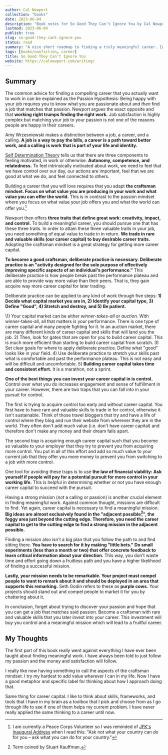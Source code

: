```yaml
---
author: Cal Newport
collection: "books"
date: 2023-06-04
description: "Book notes for So Good They Can't Ignore You by Cal Newport"
lastmod: 2023-06-04
publish: true
slug: so-good-they-cant-ignore-you
status: read
summary: "A nice short roadmap to finding a truly meaningful career. Ignore what you heard about trying to match your job to your passion. Instead,  gain rare and valuable skills that you can trade in later for desirable career traits such as control and a mission."
tags: [books/nonfiction, career]
title: So Good They Can't Ignore You
website: https://calnewport.com/writing/
---
```


## Summary

The common advice for finding a compelling career that you actually want to work in can be explained as the Passion Hypothesis: Being happy with your job requires you to know what you are passionate about and _then_ find a job that matches that passion. Newport argues the exact opposite and that **working right trumps finding the right work.** Job satisfaction is highly complex but matching your job to your passion is not one of the reasons people are happy in their careers.

Amy Wrzesniewski makes a distinction between a job, a career, and a calling. **A job is a way to pay the bills, a career is a path toward better work, and a calling is work that is part of your life and identity.**

[Self Determination Theory](https://selfdeterminationtheory.org/theory/) tells us that there are three components to feeling motivated, in work or otherwise. **Autonomy, competence, and relatedness.** To feel intrinsically motivated about work, we need to feel that we have control over our day, our actions are important, feel that we are good at what we do, and feel connected to others.

Building a career that you will love requires that you adapt **the craftsman mindset. Focus on what value you are producing in your work and what value you can offer the world.** This is in contrast to the passion mindset where you focus on what value your job offers you and what the world can offer you.[^1]

Newport then offers **three traits that define great work: creativity, impact, and control.** To build a meaningful career, you should pursue one that has these three traits. In order to attain these three valuable traits in your job, you need something of equal value to trade in in return. **We trade in rare and valuable skills (our career capital) to buy desirable career traits.** Adopting the craftsman mindset is a great strategy for getting more career capital.

**To become a good craftsman, deliberate practice is necessary. Deliberate practice is an "activity designed for the sole purpose of effectively improving specific aspects of an individual's performance."** This deliberate practice is how people break past the performance plateau and are able to provide way more value than their peers. That is, they gain acquire way more career capital for later trading.

Deliberate practice can be applied to any kind of work through five steps: **1) Decide what capital market you are in, 2) Identify your capital type, 3) Define "Good", 4) Stretch and destroy, and 5) Be patient.**

\1) Your capital market can be either _winner-takes-all_ or _auction._ With winner-takes-all, all that matters is your performance. There is one type of career capital and many people fighting for it. In an auction market, there are many different kinds of career capital and skills that will land you the job. 2) Then, look for gates that are open for you to build career capital. This is much more efficient than starting to build career capital from scratch. 3) Set clear goals for where to apply deliberate practice. Define what "good" looks like in your field. 4) Use deliberate practice to stretch your skills past what is comfortable and past the performance plateau. This is not easy and will be difficult and uncomfortable. 5) **Building career capital takes time and consistent effort.** It is a marathon, not a sprint.

**One of the best things you can invest your career capital in is control.** Control over what you do increases engagement and sense of fulfillment in your career. However, there are two traps that you can fall into in your pursuit for control.

The first is trying to acquire control too early and without career capital. You first have to have rare and valuable skills to trade in for control, otherwise it isn't sustainable. Think of those travel bloggers that try and have a life of control where they blog and run their website from wherever they are in the world. They often don't add much value (i.e. don't have career capital) and therefore don't make any money and their dream falls apart.

The second trap is acquiring enough career capital such that you become so valuable to your employer that they try to prevent you from acquiring more control. You put in all of this effort and add so much value to your current job that they offer you more money to prevent you from switching to a job with more control.

One tool for avoiding these traps is to use **the law of financial viability: Ask yourself if people will pay for a potential pursuit for more control in your working life.** This is helpful in determining whether or not you have enough career capital to succeed with the pursuit.

Having a strong mission (_not_ a calling or passion) is another crucial element in finding meaningful work. Against common thought, missions are difficult to find. Yet again, career capital is necessary to find a meaningful mission. **Big ideas are almost exclusively found in the "adjacent possible[^2]", the foggy area just beyond the cutting edge. Therefore, you need the career capital to get to the cutting edge to find a strong mission in the adjacent possible.**

Finding a mission also isn't a big plan that you follow the path to and find sitting there. **You have to search for it by making "little bets." Do small experiments (less than a month or two) that offer concrete feedback to learn critical information about your direction.** This way, you don't waste time and effort going down a fruitless path and you have a higher likelihood of finding a successful mission.

**Lastly, your mission needs to be remarkable. Your project must compel people to want to remark about it and should be deployed in an area that supports this remarking.** Seth Godin refers to these as **purple cows.** Your projects should stand out and compel people to market it for you by chattering about it.

In conclusion, forget about trying to discover your passion and hope that you can get a job that matches said passion. Become a craftsman with rare and valuable skills that you later invest into your career. This investment will buy you control and a meaningful mission which will lead to a fruitful career.

## My Thoughts

The first part of this book really went against everything I have ever been taught about finding meaningful work. I have always been told to just follow my passion and the money and satisfaction will follow.

I really like now having something to call the aspects of the craftsman mindset. I try my hardest to add value wherever I can in my life. Now I have a good metaphor and specific label for thinking about how I approach doing that.

Same thing for career capital. I like to think about skills, frameworks, and tools that I have in my brain as a toolbox that I pick and choose from as I go through life to see if one of them helps my current problem. I have never really applied the same thinking to a career until now.

[^1]: I am currently a Peace Corps Volunteer so I was reminded of [JFK's Inaugural Address](https://www.archives.gov/milestone-documents/president-john-f-kennedys-inaugural-address) when I read this: "Ask not what your country can do for you – ask what you can do for your country."

[^2]: Term coined by Stuart Kauffman.
